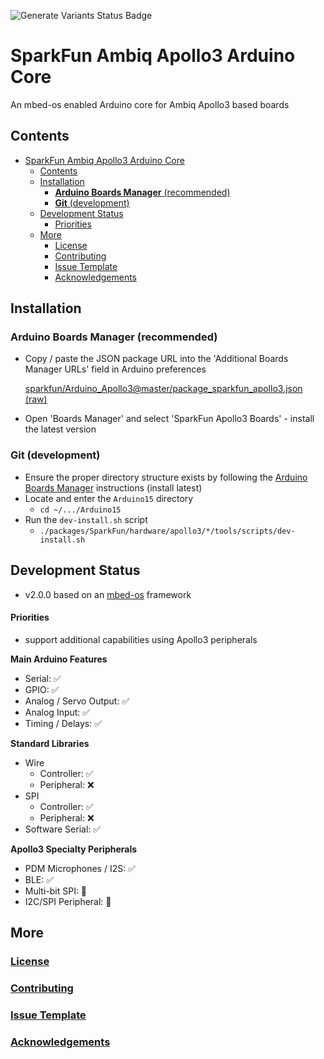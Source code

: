 ![Generate Variants Status Badge](https://github.com/sparkfun/Arduino_Apollo3/workflows/Generate%20Variants/badge.svg)

# SparkFun Ambiq Apollo3 Arduino Core
An mbed-os enabled Arduino core for Ambiq Apollo3 based boards

## Contents
- [SparkFun Ambiq Apollo3 Arduino Core](#sparkfun-ambiq-apollo3-arduino-core)
  - [Contents](#contents)
  - [Installation](#installation)
    - [**Arduino Boards Manager** (recommended)](#arduino-boards-manager-recommended)
    - [**Git** (development)](#git-development)
  - [Development Status](#development-status)
      - [Priorities](#priorities)
  - [More](#more)
    - [License](#license)
    - [Contributing](#contributing)
    - [Issue Template](#issue-template)
    - [Acknowledgements](#acknowledgements)

## Installation
### **Arduino Boards Manager** (recommended)
  - Copy / paste the JSON package URL into the 'Additional Boards Manager URLs' field in Arduino preferences
    
    [sparkfun/Arduino_Apollo3@master/package_sparkfun_apollo3.json (raw)](sparkfun/Arduino_Apollo3@master/package_sparkfun_apollo3.json)
  - Open 'Boards Manager' and select 'SparkFun Apollo3 Boards' - install the latest version
    
### **Git** (development)
  - Ensure the proper directory structure exists by following the [Arduino Boards Manager](#arduino-boards-manager) instructions (install latest)
  - Locate and enter the ```Arduino15``` directory
    - ```cd ~/.../Arduino15```
  - Run the ```dev-install.sh``` script
    - ```./packages/SparkFun/hardware/apollo3/*/tools/scripts/dev-install.sh```

## Development Status

- v2.0.0 based on an [mbed-os](https://github.com/ARMmbed/mbed-os) framework

#### Priorities
- support additional capabilities using Apollo3 peripherals

**Main Arduino Features**
  * Serial: ✅
  * GPIO: ✅
  * Analog / Servo Output: ✅
  * Analog Input: ✅
  * Timing / Delays: ✅

**Standard Libraries**
  * Wire
    * Controller: ✅
    * Peripheral: ❌
  * SPI
    * Controller: ✅
    * Peripheral: ❌
  * Software Serial: ✅

**Apollo3 Specialty Peripherals**
  * PDM Microphones / I2S: ✅
  * BLE: ✅
  * Multi-bit SPI: 🤔
  * I2C/SPI Peripheral: 🤔

## More
### [License](./docs/ISSUES.md)
### [Contributing](./docs/CONTRIBUTING.md)
### [Issue Template](./docs/ISSUES.md)
### [Acknowledgements](./docs/ACKNOWLEDGEMENTS.md)

